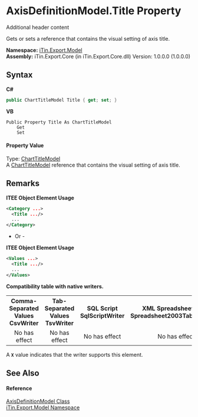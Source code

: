 # AxisDefinitionModel.Title Property 
Additional header content 

Gets or sets a reference that contains the visual setting of axis title.

**Namespace:**&nbsp;<a href="N_iTin_Export_Model">iTin.Export.Model</a><br />**Assembly:**&nbsp;iTin.Export.Core (in iTin.Export.Core.dll) Version: 1.0.0.0 (1.0.0.0)

## Syntax

**C#**<br />
``` C#
public ChartTitleModel Title { get; set; }
```

**VB**<br />
``` VB
Public Property Title As ChartTitleModel
	Get
	Set
```


#### Property Value
Type: <a href="T_iTin_Export_Model_ChartTitleModel">ChartTitleModel</a><br />A <a href="T_iTin_Export_Model_ChartTitleModel">ChartTitleModel</a> reference that contains the visual setting of axis title.

## Remarks

**ITEE Object Element Usage**<br />
``` XML
<Category ...>
  <Title .../>
  ...
</Category>
```

- Or -

**ITEE Object Element Usage**<br />
``` XML
<Values ...>
  <Title .../>
  ...
</Values>
```


<strong>Compatibility table with native writers.</strong><table><tr><th>Comma-Separated Values<br />CsvWriter</th><th>Tab-Separated Values<br />TsvWriter</th><th>SQL Script<br />SqlScriptWriter</th><th>XML Spreadsheet 2003<br />Spreadsheet2003TabularWriter</th></tr><tr><td align="center">No has effect</td><td align="center">No has effect</td><td align="center">No has effect</td><td align="center">No has effect</td></tr></table> A <strong>`X`</strong> value indicates that the writer supports this element.


## See Also


#### Reference
<a href="T_iTin_Export_Model_AxisDefinitionModel">AxisDefinitionModel Class</a><br /><a href="N_iTin_Export_Model">iTin.Export.Model Namespace</a><br />